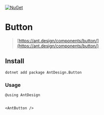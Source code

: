 [![NuGet](https://img.shields.io/nuget/v/AntDesign.Button.svg?style=flat-square&color=green)](https://www.nuget.org/packages/AntDesign.Button)


# Button

> [https://ant.design/components/button/](https://ant.design/components/button/)


## Install

```sh
dotnet add package AntDesign.Button
```

### Usage

```cs
@using AntDesign
```

```razor

<AntButton />

```
